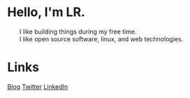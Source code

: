 # Hello, I'm LR. 

  I like building things during my free time.  
  I like open source software, linux, and web technologies.
   
# Links
[Blog](https://blog.laureanray.com)
[Twitter](https://twitter.com/laureanray)
[LinkedIn](https://linkedin.com/in/laureanray)
